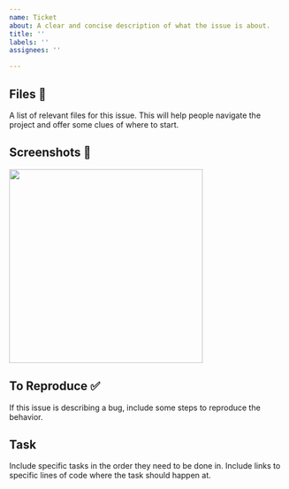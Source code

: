 ```yaml
---
name: Ticket
about: A clear and concise description of what the issue is about.
title: ''
labels: ''
assignees: ''

---
```


## Files 🚨

A list of relevant files for this issue. This will help people navigate the project and offer some clues of where to start.


## Screenshots 📸

<img src="paste_the_URL" width="350">

## To Reproduce ✅

If this issue is describing a bug, include some steps to reproduce the behavior.

## Task

Include specific tasks in the order they need to be done in. Include links to specific lines of code where the task should happen at.
